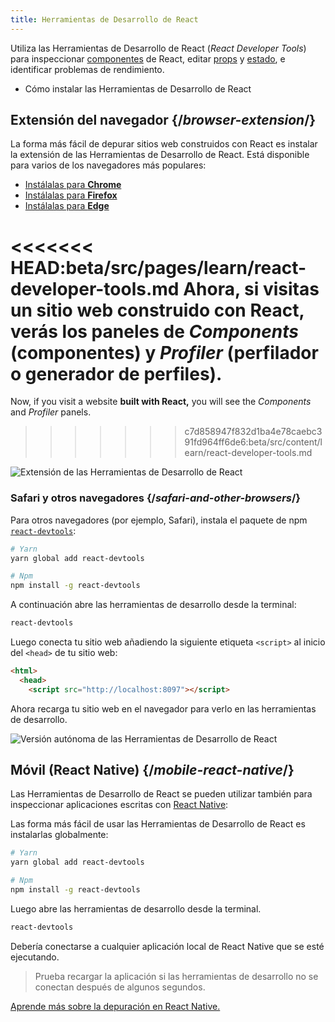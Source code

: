 ```yaml
---
title: Herramientas de Desarrollo de React
---
```


<Intro>

Utiliza las Herramientas de Desarrollo de React (*React Developer Tools*) para inspeccionar [componentes](/learn/your-first-component) de React, editar [props](/learn/passing-props-to-a-component) y [estado](/learn/state-a-components-memory), e identificar problemas de rendimiento.

</Intro>

<YouWillLearn>

* Cómo instalar las Herramientas de Desarrollo de React

</YouWillLearn>

## Extensión del navegador {/*browser-extension*/}

La forma más fácil de depurar sitios web construidos con React es instalar la extensión de las Herramientas de Desarrollo de React. Está disponible para varios de los navegadores más populares:

* [Instálalas para **Chrome**](https://chrome.google.com/webstore/detail/react-developer-tools/fmkadmapgofadopljbjfkapdkoienihi?hl=en)
* [Instálalas para **Firefox**](https://addons.mozilla.org/en-US/firefox/addon/react-devtools/)
* [Instálalas para **Edge**](https://microsoftedge.microsoft.com/addons/detail/react-developer-tools/gpphkfbcpidddadnkolkpfckpihlkkil)

<<<<<<< HEAD:beta/src/pages/learn/react-developer-tools.md
Ahora, si visitas un sitio web **construido con React**, verás los paneles de _Components_ (componentes) y _Profiler_ (perfilador o generador de perfiles).
=======
Now, if you visit a website **built with React,** you will see the _Components_ and _Profiler_ panels.
>>>>>>> c7d858947f832d1ba4e78caebc391fd964ff6de6:beta/src/content/learn/react-developer-tools.md

![Extensión de las Herramientas de Desarrollo de React](/images/docs/react-devtools-extension.png)

### Safari y otros navegadores {/*safari-and-other-browsers*/}
Para otros navegadores (por ejemplo, Safari), instala el paquete de npm [`react-devtools`](https://www.npmjs.com/package/react-devtools):
```bash
# Yarn
yarn global add react-devtools

# Npm
npm install -g react-devtools
```

A continuación abre las herramientas de desarrollo desde la terminal:
```bash
react-devtools
```

Luego conecta tu sitio web añadiendo la siguiente etiqueta `<script>` al inicio del `<head>` de tu sitio web:
```html {3}
<html>
  <head>
    <script src="http://localhost:8097"></script>
```

Ahora recarga tu sitio web en el navegador para verlo en las herramientas de desarrollo.

![Versión autónoma de las Herramientas de Desarrollo de React](/images/docs/react-devtools-standalone.png)

## Móvil (React Native) {/*mobile-react-native*/}
Las Herramientas de Desarrollo de React se pueden utilizar también para inspeccionar aplicaciones escritas con [React Native](https://reactnative.dev/):

Las forma más fácil de usar las Herramientas de Desarrollo de React es instalarlas globalmente:
```bash
# Yarn
yarn global add react-devtools

# Npm
npm install -g react-devtools
```

Luego abre las herramientas de desarrollo desde la terminal.
```bash
react-devtools
```

Debería conectarse a cualquier aplicación local de React Native que se esté ejecutando.

> Prueba recargar la aplicación si las herramientas de desarrollo no se conectan después de algunos segundos.

[Aprende más sobre la depuración en React Native.](https://reactnative.dev/docs/debugging)
